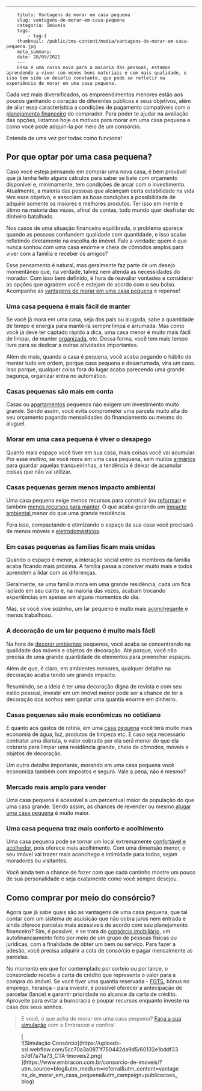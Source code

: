 ---
        titulo: Vantagens de morar em casa pequena
        slug: vantagens-de-morar-em-casa-pequena
        categoria: Imóveis
        tags:
            - tag-1
        thumbnail: /public/cms-content/media/vantagens-de-morar-em-casa-pequena.jpg
        meta_summary: 
        date: 28/09/2021
        ---
        Essa é uma coisa nova para a maioria das pessoas, estamos aprendendo a viver com menos bens materiais e com mais qualidade, e isso tem sido um desafio constante, que pode se refletir na experiência de morar em uma casa pequena.

Cada vez mais diversificados, os empreendimentos menores estão aos poucos ganhando o coração de diferentes públicos e seus objetivos, além de aliar essa característica a condições de pagamento compatíveis com o [planejamento financeiro](https://www.embracon.com.br/blog/planejamento-financeiro-um-guia-para-as-financas-nao-sairem-de-controle) do comprador. Para poder te ajudar na avaliação das opções, listamos hoje os motivos para morar em uma casa pequena e como você pode adquiri-la por meio de um consórcio.

Entenda de uma vez por todas como funciona!

Por que optar por uma casa pequena?
-----------------------------------

Caso você esteja pensando em comprar uma nova casa, é bem provável que já tenha feito alguns cálculos para saber se bate com orçamento disponível e, minimamente, tem condições de arcar com o investimento. Atualmente, a maioria das pessoas que alcançam certa estabilidade na vida têm esse objetivo, e associam as boas condições à possibilidade de adquirir somente os maiores e melhores produtos. Ter isso em mente é ótimo na maioria das vezes, afinal de contas, todo mundo quer desfrutar do dinheiro batalhado.

Nos casos de uma situação financeira equilibrada, o problema aparece quando as pessoas confundem qualidade com quantidade, e isso acaba refletindo diretamente na escolha do imóvel. Fale a verdade: quem é que nunca sonhou com uma casa enorme e cheia de cômodos amplos para viver com a família e receber os amigos?

Esse pensamento é natural, mas geralmente faz parte de um desejo momentâneo que, na verdade, talvez nem atenda as necessidades do morador. Com isso bem definido, é hora de reavaliar vontades e considerar as opções que agradem você e estejam de acordo com o seu bolso. Acompanhe as [vantagens de morar em uma casa pequena](https://www.embracon.com.br/blog/como-escolher-o-tamanho-ideal-de-apartamento) e repense!

### Uma casa pequena é mais fácil de manter

Se você já mora em uma casa, seja dos pais ou alugada, sabe a quantidade de tempo e energia para mantê-la sempre limpa e arrumada. Mas como você já deve ter captado rápido a dica, uma casa menor é muito mais fácil de limpar, de manter [organizada](https://www.embracon.com.br/blog/as-melhores-dicas-para-manter-a-casa-sempre-organizada), etc. Dessa forma, você tem mais tempo livre para se dedicar a outras atividades importantes.

Além do mais, quando a casa é pequena, você acaba pegando o hábito de manter tudo em ordem, porque casa pequena e desarrumada, vira um caos. Isso porque, qualquer coisa fora do lugar acaba parecendo uma grande bagunça, organizar entra no automático.

### Casas pequenas são mais em conta

Casas ou [apartamentos](https://www.embracon.com.br/blog/como-comprar-um-apartamento) pequenos não exigem um investimento muito grande. Sendo assim, você evita comprometer uma parcela muito alta do seu orçamento pagando mensalidades do financiamento ou mesmo do aluguel.

### Morar em uma casa pequena é viver o desapego

Quanto mais espaço você tiver em sua casa, mais coisas você vai acumular. Por esse motivo, se você mora em uma casa pequena, sem muitos [armários ](https://www.embracon.com.br/blog/armarios-planejados-como-usa-los-na-decoracao-e-quais-sao-as-vantagens)para guardar aquelas tranqueirinhas, a tendência é deixar de acumular coisas que não vai utilizar.

### Casas pequenas geram menos impacto ambiental

Uma casa pequena exige menos recursos para construir (ou [reformar](https://www.embracon.com.br/blog/quer-reformar-sua-casa-nos-temos-5-dicas-para-voce-se-inspirar)) e também [menos recursos para manter](https://www.embracon.com.br/blog/manutencao-da-casa-como-realizar-e-qual-a-sua-importancia). O que acaba gerando um [impacto ambiental ](https://www.embracon.com.br/blog/10-principais-dicas-para-transformar-sua-residencia-em-uma-casa-sustentavel)menor do que uma grande residência.

Fora isso, compactando e otimizando o espaço da sua casa você precisará de menos móveis e [eletrodomésticos](https://www.embracon.com.br/blog/descubra-quais-foram-os-eletrodomesticos-queridinhos-da-quarentena).

### Em casas pequenas as famílias ficam mais unidas

Quando o espaço é menor, a interação social entre os membros da família acaba ficando mais próxima. A família passa a conviver muito mais e todos aprendem a lidar com as diferenças.

Geralmente, se uma família mora em uma grande residência, cada um fica isolado em seu canto e, na maioria das vezes, acabam trocando experiências em apenas em alguns momentos do dia.

Mas, se você vive sozinho, um lar pequeno é muito mais [aconchegante ](https://www.embracon.com.br/blog/5-dicas-de-decoracao-de-sala-para-voce-fazer-hoje)e menos trabalhoso.

### A decoração de um lar pequeno é muito mais fácil

Na hora de [decorar ambientes](https://www.embracon.com.br/blog/dicas-para-economizar-na-hora-de-decorar-sua-casa) pequenos, você acaba se concentrando na qualidade dos móveis e objetos de decoração. Até porque, você não precisa de uma grande quantidade de elementos para preencher espaços.

Além de que, é claro, em ambientes menores, qualquer detalhe na decoração acaba tendo um grande impacto.

Resumindo, se a ideia é ter uma decoração digna de revista e com seu estilo pessoal, investir em um imóvel menor pode ser a chance de ter a decoração dos sonhos sem gastar uma quantia enorme em dinheiro.

### Casas pequenas são mais econômicas no cotidiano

E quanto aos gastos de rotina, em uma [casa pequena](https://www.embracon.com.br/blog/5-dicas-de-como-otimizar-espaco-em-ambientes-pequenos) você terá muito mais economia de água, luz, produtos de limpeza etc. E caso seja necessário contratar uma diarista, o valor cobrado por ela será menor do que ela cobraria para limpar uma residência grande, cheia de cômodos, móveis e objetos de decoração.

Um outro detalhe importante, morando em uma casa pequena você economiza também com impostos e seguro. Vale a pena, não é mesmo?

### Mercado mais amplo para vender

Uma casa pequena é acessível a um percentual maior da população do que uma casa grande. Sendo assim, as chances de revender ou mesmo[ alugar uma casa pequena](https://www.embracon.com.br/blog/como-sair-do-aluguel-definitivamente) é muito maior.

### Uma casa pequena traz mais conforto e acolhimento

Uma casa pequena pode se tornar um local extremamente [confortável e acolhedor](https://www.embracon.com.br/blog/saiba-quais-sao-as-tendencias-de-reforma-e-decoracao-mais-utilizados-em-2020), pois oferece mais acolhimento. Com uma dimensão menor, o seu imóvel vai trazer mais aconchego e intimidade para todos, sejam moradores ou visitantes.

Você ainda tem a chance de fazer com que cada cantinho mostre um pouco de sua personalidade e seja exatamente como você sempre desejou.

Como comprar por meio do consórcio?
-----------------------------------

Agora que já sabe quais são as vantagens de uma casa pequena, que tal contar com um sistema de aquisição que não cobra juros nem entrada e ainda oferece parcelas mais acessíveis de acordo com seu planejamento financeiro? Sim, é possível, e se trata do [consórcio imobiliário](https://www.embracon.com.br/blog/como-funciona-um-consorcio-de-imoveis-no-brasil), um autofinanciamento feito por meio de um grupo de pessoas físicas ou jurídicas, com a finalidade de obter um bem ou serviço. Para fazer a adesão, você precisa adquirir a cota de consórcio e pagar mensalmente as parcelas.

No momento em que for contemplado por sorteio ou por lance, o consorciado recebe a carta de crédito que representa o valor para a compra do imóvel. Se você tiver uma quantia reservada - [FGTS](https://www.embracon.com.br/blog/5-passos-para-voce-usar-o-fgts-no-consorcio-imobiliario), bônus no emprego, herança - para investir, é possível oferecer a antecipação de parcelas (lance) e garantir prioridade no alcance da carta de crédito. Aproveite para evitar a burocracia e poupar recursos enquanto investe na casa dos seus sonhos.

> E você, o que acha de morar em uma casa pequena? [Faça a sua simulação](https://www.embracon.com.br/consorcio-de-imoveis/?utm_source=blog&utm_medium=referral&utm_content=vantagens_de_morar_em_casa_pequena&utm_campaign=publicacoes_blog) com a Embracon e confira!

<figure class="w-richtext-figure-type-image w-richtext-align-center">[<div>![Simulação Consórcio](https://uploads-ssl.webflow.com/5cc70a3a0871f750442da9d5/60132e1bddf33b7df7a71a73_CTA-Imoveis2.png)</div>](https://www.embracon.com.br/consorcio-de-imoveis/?utm_source=blog&utm_medium=referral&utm_content=vantagens_de_morar_em_casa_pequena&utm_campaign=publicacoes_blog)</figure>
        
